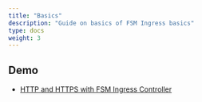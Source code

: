 ```yaml
---
title: "Basics"
description: "Guide on basics of FSM Ingress basics"
type: docs
weight: 3
---
```



## Demo

- [HTTP and HTTPS with FSM Ingress Controller](/demos/ingress/ingress_basics)